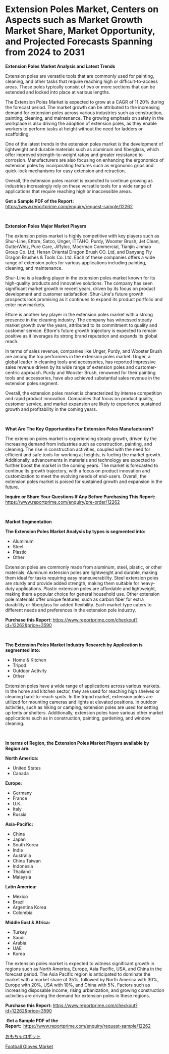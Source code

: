 <p><h1>Extension Poles Market, Centers on Aspects such as Market Growth Market Share, Market Opportunity, and Projected Forecasts Spanning from 2024 to 2031</h1></p><p><strong>Extension Poles Market Analysis and Latest Trends</strong></p>
<p><p>Extension poles are versatile tools that are commonly used for painting, cleaning, and other tasks that require reaching high or difficult-to-access areas. These poles typically consist of two or more sections that can be extended and locked into place at various lengths.</p><p>The Extension Poles Market is expected to grow at a CAGR of 11.20% during the forecast period. The market growth can be attributed to the increasing demand for extension poles across various industries such as construction, painting, cleaning, and maintenance. The growing emphasis on safety in the workplace is also driving the adoption of extension poles, as they enable workers to perform tasks at height without the need for ladders or scaffolding.</p><p>One of the latest trends in the extension poles market is the development of lightweight and durable materials such as aluminum and fiberglass, which offer improved strength-to-weight ratios and greater resistance to corrosion. Manufacturers are also focusing on enhancing the ergonomics of extension poles by incorporating features such as ergonomic grips and quick-lock mechanisms for easy extension and retraction.</p><p>Overall, the extension poles market is expected to continue growing as industries increasingly rely on these versatile tools for a wide range of applications that require reaching high or inaccessible areas.</p></p>
<p><strong>Get a Sample PDF of the Report:&nbsp;</strong> <a href="https://www.reportprime.com/enquiry/request-sample/12262">https://www.reportprime.com/enquiry/request-sample/12262</a></p>
<p>&nbsp;</p>
<p><strong>Extension Poles Major Market Players</strong></p>
<p><p>The extension poles market is highly competitive with key players such as Shur-Line, Ettore, Satco, Unger, ITTAHO, Purdy, Wooster Brush, Jet Clean, GutterWhiz, Pure Care, Jiffyloc, Moerman Commercial, Tianjin Jinmao Group Co. Ltd, Henan Oriental Dragon Brush CO. Ltd, and Danyang Fly Dragon Brushes & Tools Co. Ltd. Each of these companies offers a wide range of extension poles for various applications including painting, cleaning, and maintenance.</p><p>Shur-Line is a leading player in the extension poles market known for its high-quality products and innovative solutions. The company has seen significant market growth in recent years, driven by its focus on product development and customer satisfaction. Shur-Line's future growth prospects look promising as it continues to expand its product portfolio and enter new markets.</p><p>Ettore is another key player in the extension poles market with a strong presence in the cleaning industry. The company has witnessed steady market growth over the years, attributed to its commitment to quality and customer service. Ettore's future growth trajectory is expected to remain positive as it leverages its strong brand reputation and expands its global reach.</p><p>In terms of sales revenue, companies like Unger, Purdy, and Wooster Brush are among the top performers in the extension poles market. Unger, a global leader in cleaning tools and accessories, has reported impressive sales revenue driven by its wide range of extension poles and customer-centric approach. Purdy and Wooster Brush, renowned for their painting tools and accessories, have also achieved substantial sales revenue in the extension poles segment.</p><p>Overall, the extension poles market is characterized by intense competition and rapid product innovation. Companies that focus on product quality, customer service, and market expansion are likely to experience sustained growth and profitability in the coming years.</p></p>
<p>&nbsp;</p>
<p><strong>What Are The Key Opportunities For Extension Poles Manufacturers?</strong></p>
<p><p>The extension poles market is experiencing steady growth, driven by the increasing demand from industries such as construction, painting, and cleaning. The rise in construction activities, coupled with the need for efficient and safe tools for working at heights, is fueling the market growth. Additionally, advancements in materials and technology are expected to further boost the market in the coming years. The market is forecasted to continue its growth trajectory, with a focus on product innovation and customization to meet the evolving needs of end-users. Overall, the extension poles market is poised for sustained growth and expansion in the future.</p></p>
<p><strong>Inquire or Share Your Questions If Any Before Purchasing This Report:</strong> <a href="https://www.reportprime.com/enquiry/pre-order/12262">https://www.reportprime.com/enquiry/pre-order/12262</a></p>
<p>&nbsp;</p>
<p><strong>Market Segmentation</strong></p>
<p><strong>The Extension Poles Market Analysis by types is segmented into:</strong></p>
<p><ul><li>Aluminum</li><li>Steel</li><li>Plastic</li><li>Other</li></ul></p>
<p><p>Extension poles are commonly made from aluminum, steel, plastic, or other materials. Aluminum extension poles are lightweight and durable, making them ideal for tasks requiring easy maneuverability. Steel extension poles are sturdy and provide added strength, making them suitable for heavy-duty applications. Plastic extension poles are affordable and lightweight, making them a popular choice for general household use. Other extension pole materials offer unique features, such as carbon fiber for extra durability or fiberglass for added flexibility. Each market type caters to different needs and preferences in the extension pole industry.</p></p>
<p><strong>Purchase this Report:&nbsp;</strong><a href="https://www.reportprime.com/checkout?id=12262&price=3590">https://www.reportprime.com/checkout?id=12262&price=3590</a></p>
<p>&nbsp;</p>
<p><strong>The Extension Poles Market Industry Research by Application is segmented into:</strong></p>
<p><ul><li>Home & Kitchen</li><li>Tripod</li><li>Outdoor Activity</li><li>Other</li></ul></p>
<p><p>Extension poles have a wide range of applications across various markets. In the home and kitchen sector, they are used for reaching high shelves or cleaning hard-to-reach spots. In the tripod market, extension poles are utilized for mounting cameras and lights at elevated positions. In outdoor activities, such as hiking or camping, extension poles are used for setting up tents or shelters. Additionally, extension poles have various other market applications such as in construction, painting, gardening, and window cleaning.</p></p>
<p>&nbsp;</p>
<p><strong>In terms of Region, the Extension Poles Market Players available by Region are:</strong></p>
<p>
    <p> <strong> North America: </strong>
        <ul>
            <li>United States</li>
            <li>Canada</li>
        </ul>
        </p> 
    <p> <strong> Europe: </strong>
        <ul>
            <li>Germany</li>
            <li>France</li>
            <li>U.K.</li>
            <li>Italy</li>
            <li>Russia</li>
        </ul>
        </p> 
    <p> <strong> Asia-Pacific: </strong>
        <ul>
            <li>China</li>
            <li>Japan</li>
            <li>South Korea</li>
            <li>India</li>
            <li>Australia</li>
            <li>China Taiwan</li>
            <li>Indonesia</li>
            <li>Thailand</li>
            <li>Malaysia</li>
        </ul>
        </p> 
    <p> <strong> Latin America: </strong>
        <ul>
            <li>Mexico</li>
            <li>Brazil</li>
            <li>Argentina Korea</li>
            <li>Colombia</li>
        </ul>
        </p> 
    <p> <strong> Middle East & Africa: </strong>
        <ul>
            <li>Turkey</li>
            <li>Saudi</li>
            <li>Arabia</li>
            <li>UAE</li>
            <li>Korea</li>
        </ul>
    </p>
    </p>
<p><p>The extension poles market is expected to witness significant growth in regions such as North America, Europe, Asia Pacific, USA, and China in the forecast period. The Asia Pacific region is anticipated to dominate the market with a market share of 35%, followed by North America with 30%, Europe with 20%, USA with 10%, and China with 5%. Factors such as increasing disposable income, rising urbanization, and growing construction activities are driving the demand for extension poles in these regions.</p></p>
<p><strong>Purchase this Report: </strong><a href="https://www.reportprime.com/checkout?id=12262&price=3590">https://www.reportprime.com/checkout?id=12262&price=3590</a></p>
<p>&nbsp;<strong>Get a Sample PDF of the Report:&nbsp;&nbsp;</strong><a href="https://www.reportprime.com/enquiry/request-sample/12262">https://www.reportprime.com/enquiry/request-sample/12262</a></p>
<p><strong></strong></p>
<p><p><a href="https://github.com/oqoeusbvpadwjs08/Market-Research-Report-List-1/blob/main/72734912679.md">おもちゃロボット</a></p><p><a href="https://github.com/RichRobinson5/Market-Research-Report-List-4/blob/main/football-gloves-market.md">Football Gloves Market</a></p></p>